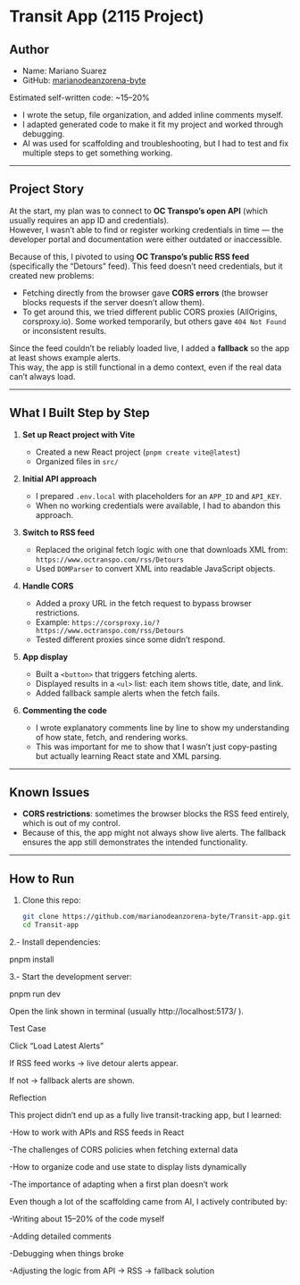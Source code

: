 # Transit App (2115 Project)

## Author
- Name: Mariano Suarez  
- GitHub: [marianodeanzorena-byte](https://github.com/marianodeanzorena-byte)  

Estimated self-written code: ~15–20%  
- I wrote the setup, file organization, and added inline comments myself.  
- I adapted generated code to make it fit my project and worked through debugging.  
- AI was used for scaffolding and troubleshooting, but I had to test and fix multiple steps to get something working.

---

## Project Story

At the start, my plan was to connect to **OC Transpo’s open API** (which usually requires an app ID and credentials).  
However, I wasn’t able to find or register working credentials in time — the developer portal and documentation were either outdated or inaccessible.  

Because of this, I pivoted to using **OC Transpo’s public RSS feed** (specifically the “Detours” feed). This feed doesn’t need credentials, but it created new problems:  

- Fetching directly from the browser gave **CORS errors** (the browser blocks requests if the server doesn’t allow them).  
- To get around this, we tried different public CORS proxies (AllOrigins, corsproxy.io). Some worked temporarily, but others gave `404 Not Found` or inconsistent results.  

Since the feed couldn’t be reliably loaded live, I added a **fallback** so the app at least shows example alerts.  
This way, the app is still functional in a demo context, even if the real data can’t always load.

---

## What I Built Step by Step

1. **Set up React project with Vite**  
   - Created a new React project (`pnpm create vite@latest`)  
   - Organized files in `src/`  

2. **Initial API approach**  
   - I prepared `.env.local` with placeholders for an `APP_ID` and `API_KEY`.  
   - When no working credentials were available, I had to abandon this approach.  

3. **Switch to RSS feed**  
   - Replaced the original fetch logic with one that downloads XML from:  
     `https://www.octranspo.com/rss/Detours`  
   - Used `DOMParser` to convert XML into readable JavaScript objects.  

4. **Handle CORS**  
   - Added a proxy URL in the fetch request to bypass browser restrictions.  
   - Example: `https://corsproxy.io/?https://www.octranspo.com/rss/Detours`  
   - Tested different proxies since some didn’t respond.  

5. **App display**  
   - Built a `<button>` that triggers fetching alerts.  
   - Displayed results in a `<ul>` list: each item shows title, date, and link.  
   - Added fallback sample alerts when the fetch fails.  

6. **Commenting the code**  
   - I wrote explanatory comments line by line to show my understanding of how state, fetch, and rendering works.  
   - This was important for me to show that I wasn’t just copy-pasting but actually learning React state and XML parsing.  

---

## Known Issues

- **CORS restrictions**: sometimes the browser blocks the RSS feed entirely, which is out of my control.  
- Because of this, the app might not always show live alerts. The fallback ensures the app still demonstrates the intended functionality.  

---

## How to Run

1. Clone this repo:
   ```bash
   git clone https://github.com/marianodeanzorena-byte/Transit-app.git
   cd Transit-app

2.- Install dependencies:

pnpm install

3.- Start the development server:

pnpm run dev


Open the link shown in terminal (usually http://localhost:5173/
).


Test Case

Click “Load Latest Alerts”

If RSS feed works → live detour alerts appear.

If not → fallback alerts are shown.


Reflection

This project didn’t end up as a fully live transit-tracking app, but I learned:

-How to work with APIs and RSS feeds in React

-The challenges of CORS policies when fetching external data

-How to organize code and use state to display lists dynamically

-The importance of adapting when a first plan doesn’t work

Even though a lot of the scaffolding came from AI, I actively contributed by:

-Writing about 15–20% of the code myself

-Adding detailed comments

-Debugging when things broke

-Adjusting the logic from API → RSS → fallback solution
